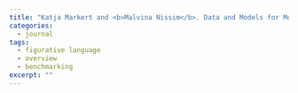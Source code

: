 ```yaml
---
title: "Katja Markert and <b>Malvina Nissim</b>. Data and Models for Metonymy Resolution. <i>International Journal of Language Resources and Evaluation</i>, 43(2):123–138, 2009."
categories: 
  - journal
tags:
  - figurative language
  - overview
  - benchmarking
excerpt: ""
---
```


